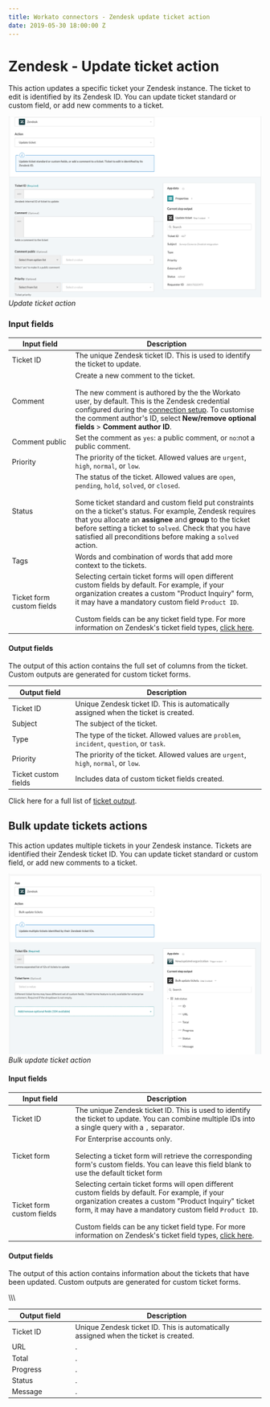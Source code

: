 ```yaml
---
title: Workato connectors - Zendesk update ticket action
date: 2019-05-30 18:00:00 Z
---
```


# Zendesk - Update ticket action

This action updates a specific ticket your Zendesk instance. The ticket to edit is identified by its Zendesk ID. You can update ticket standard or custom field, or add new comments to a ticket.

![Update ticket action](/assets/images/connectors/zendesk/update-ticket-action.png)
*Update ticket action*

### Input fields

<table class="unchanged rich-diff-level-one">
  <thead>
    <tr>
        <th width='25%'>Input field</th>
        <th>Description</th>
    </tr>
  </thead>
  <tbody>
    <tr>
      <td>Ticket ID</a></td>
      <td>
        The unique Zendesk ticket ID. This is used to identify the ticket to update.
      </td>
    </tr>
    <tr>
      <td>Comment</a></td>
      <td>
        Create a new comment to the ticket.<br>
        <br>
        The new comment is authored by the the Workato user, by default. This is the Zendesk credential configured during the <a href="connectors/zendesk.md#how-to-connect-to-zendesk-on-workato">connection setup</a>. To customise the comment author's ID, select <b>New/remove optional fields</b> > <b>Comment author ID</b>.
      </td>
    </tr>
    <tr>
      <td>Comment public</a></td>
      <td>
        Set the comment as <code>yes</code>: a public comment, or <code>no</code>:not a public comment.
      </td>
    </tr>
    <tr>
      <td>Priority</td>
      <td>
        The priority of the ticket. Allowed values are <code>urgent</code>, <code>high</code>, <code>normal</code>, or <code>low</code>.
      </td>
    </tr>
    <tr>
      <td>Status</td>
      <td>
        The status of the ticket. Allowed values are <code>open</code>, <code>pending</code>, <code>hold</code>, <code>solved</code>, or <code>closed</code>.<br>
        <br>
        Some ticket standard and custom field put constraints on the a ticket's status. For example, Zendesk requires that you allocate an <b>assignee</b> and <b>group</b> to the ticket before setting a ticket to <code>solved</code>. Check that you have satisfied all preconditions before making a <code>solved</code> action.
      </td>
    </tr>
    <tr>
      <td>Tags</td>
      <td>
        Words and combination of words that add more context to the tickets.  
      </td>
    </tr>
    <tr>
      <td>Ticket form custom fields</td>
      <td>
        Selecting certain ticket forms will open different custom fields by default. For example, if your organization creates a custom "Product Inquiry" form, it may have a mandatory custom field <code>Product ID</code>. <br>
        <br>
        Custom fields can be any ticket field type. For more information on Zendesk's ticket field types, <a href="/connectors/zendesk/ticket-output.md#ticket-input">click here</a>.
      </td>
    </tr>
  </tbody>
</table>

#### Output fields

The output of this action contains the full set of columns from the ticket. Custom outputs are generated for custom ticket forms.

<table class="unchanged rich-diff-level-one">
  <thead>
    <tr>
        <th width='25%'>Output field</th>
        <th>Description</th>
    </tr>
  </thead>
  <tbody>
    <tr>
      <td>Ticket ID</td>
      <td>
        Unique Zendesk ticket ID. This is automatically assigned when the ticket is created.
      </td>
    </tr>
    <tr>
      <td>Subject</td>
      <td>
        The subject of the ticket.
      </td>
    </tr>
    <tr>
      <td>Type</td>
      <td>
        The type of the ticket. Allowed values are <code>problem</code>, <code>incident</code>, <code>question</code>, or <code>task</code>.
      </td>
    </tr>
    <tr>
      <td>Priority</td>
      <td>
        The priority of the ticket. Allowed values are <code>urgent</code>, <code>high</code>, <code>normal</code>, or <code>low</code>.
      </td>
    </tr>
    <tr>
      <td>Ticket custom fields</td>
      <td>
        Includes data of custom ticket fields created.
      </td>
    </tr>
  </tbody>
</table>

Click here for a full list of [ticket output](/connectors/zendesk/ticket-output.md#ticket-output).

## Bulk update tickets actions

This action updates multiple tickets in your Zendesk instance. Tickets are identified their Zendesk ticket ID. You can update ticket standard or custom field, or add new comments to a ticket.

![Bulk update ticket action](/assets/images/connectors/zendesk/bulk-update-tickets-action.png)
*Bulk update ticket action*

#### Input fields

<table class="unchanged rich-diff-level-one">
  <thead>
    <tr>
        <th width='25%'>Input field</th>
        <th>Description</th>
    </tr>
  </thead>
  <tbody>
    <tr>
      <td>Ticket ID</a></td>
      <td>
        The unique Zendesk ticket ID. This is used to identify the ticket to update. You can combine multiple IDs into a single query with a <code>,</code> separator.
      </td>
    </tr>
    <tr>
      <td>Ticket form</td>
      <td>
        For Enterprise accounts only.<br>
        <br>
        Selecting a ticket form will retrieve the corresponding form's custom fields. You can leave this field blank to use the default ticket form
      </td>
    </tr>
    <tr>
      <td>Ticket form custom fields</td>
      <td>
        Selecting certain ticket forms will open different custom fields by default. For example, if your organization creates a custom "Product Inquiry" ticket form, it may have a mandatory custom field <code>Product ID</code>. <br>
        <br>
        Custom fields can be any ticket field type. For more information on Zendesk's ticket field types, <a href="/connectors/zendesk/ticket-output.md#ticket-input">click here</a>.
      </td>
    </tr>
  </tbody>
</table>

#### Output fields

The output of this action contains information about the tickets that have been updated. Custom outputs are generated for custom ticket forms.

\\\\\\
<table class="unchanged rich-diff-level-one">
  <thead>
    <tr>
        <th width='25%'>Output field</th>
        <th>Description</th>
    </tr>
  </thead>
  <tbody>
    <tr>
      <td>Ticket ID</td>
      <td>
        Unique Zendesk ticket ID. This is automatically assigned when the ticket is created.
      </td>
    </tr>
    <tr>
      <td>URL</td>
      <td>
        .
      </td>
    </tr>
    <tr>
      <td>Total</td>
      <td>
        .
      </td>
    </tr>
    <tr>
      <td>Progress</td>
      <td>
      .
      </td>
    </tr>
    <tr>
      <td>Status</td>
      <td>
      .
      </td>
    </tr>
    <tr>
      <td>Message</td>
      <td>
        .
      </td>
    </tr>
  </tbody>
</table>
